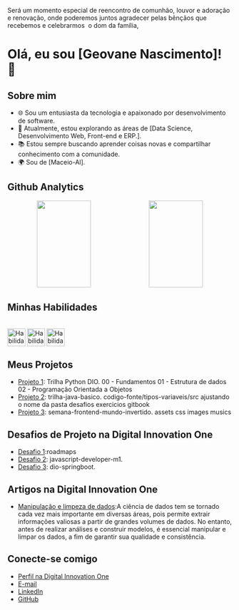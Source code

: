 
Será um momento especial de reencontro de comunhão, louvor e adoração e renovação, 
onde poderemos juntos agradecer pelas bênçãos que recebemos e celebrarmos  o dom da família,




# Olá, eu sou [Geovane Nascimento]! 👋

## Sobre mim
- 🌐 Sou um entusiasta da tecnologia e apaixonado por desenvolvimento de software.
- 🚀 Atualmente, estou explorando as áreas de [Data Science, Desenvolvimento Web, Front-end e ERP.].
- 📚 Estou sempre buscando aprender coisas novas e compartilhar conhecimento com a comunidade.
- 🌍 Sou de [Maceio-Al].

## Github Analytics
<div align="center">
  <img width="49%" height="195px" src="https://github-readme-stats.vercel.app/api?username=seu-username&show_icons=true&theme=tokyonight" />
  <img width="49%" height="195px" src="https://github-readme-stats.vercel.app/api/top-langs/?username=seu-username&layout=compact&theme=tokyonight" />
</div>

## Minhas Habilidades
<div style="display: inline_block"><br>
  <img align="center" alt="Habilidade 1" height="40" width="40" src="https://raw.githubusercontent.com/devicons/devicon/master/icons/habilidade1/habilidade1-original.svg">
  <img align="center" alt="Habilidade 2" height="40" width="40" src="https://raw.githubusercontent.com/devicons/devicon/master/icons/habilidade2/habilidade2-original.svg">
  <img align="center" alt="Habilidade 3" height="40" width="40" src="https://raw.githubusercontent.com/devicons/devicon/master/icons/habilidade3/habilidade3-original.svg">
  <!-- Adicione mais habilidades conforme necessário -->
</div>

## Meus Projetos
- [Projeto 1](https://github.com/digitalinnovationone/trilha-python-dio): Trilha Python DIO.
00 - Fundamentos
01 - Estrutura de dados
02 - Programação Orientada a Objetos
- [Projeto 2](https://github.com/digitalinnovationone/trilha-java-basico): trilha-java-basico.
codigo-fonte/tipos-variaveis/src
ajustando o nome da pasta
desafios
exercicios
gitbook
- [Projeto 3](https://github.com/digitalinnovationone/semana-frontend-mundo-invertido): semana-frontend-mundo-invertido.
assets
css
images
musics

## Desafios de Projeto na Digital Innovation One
- [Desafio 1](https://github.com/digitalinnovationone/roadmaps):roadmaps
- [Desafio 2](https://github.com/digitalinnovationone/javascript-developer-m1): javascript-developer-m1.
- [Desafio 3](https://github.com/digitalinnovationone/dio-springboot): dio-springboot.

## Artigos na Digital Innovation One
- [Manipulação e limpeza de dados](https://web.dio.me/articles/manipulacao-e-limpeza-de-dados?back=%2Farticles&page=1&order=oldest):A ciência de dados tem se tornado cada vez mais importante em diversas áreas, 
pois permite extrair informações valiosas a partir de grandes volumes de dados. No entanto, antes de realizar análises e construir modelos, é essencial manipular e limpar os dados, a fim de garantir sua qualidade e consistência.


## Conecte-se comigo
- [Perfil na Digital Innovation One](https://www.dio.me/users/geovane_n7)
- [E-mail](mailto:geovane.n7@gmail.com)
- [LinkedIn](https://www.linkedin.com/in/geovane-nascimento/)
- [GitHub](https://github.com/geovane8)

